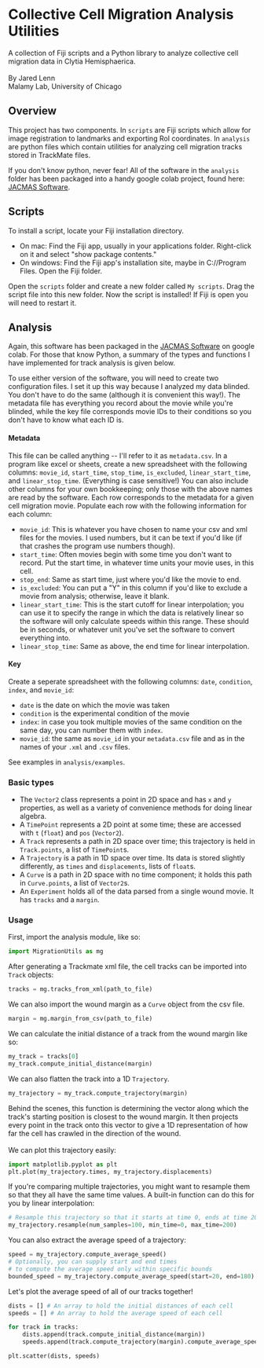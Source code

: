 # Collective Cell Migration Analysis Utilities
A collection of Fiji scripts and a Python library to analyze collective cell migration data in Clytia Hemisphaerica. \
\
By Jared Lenn \
Malamy Lab, University of Chicago

## Overview
This project has two components. In `scripts` are Fiji scripts which allow for image registration to landmarks and exporting RoI coordinates. In `analysis` are python files which contain utilities for analyzing cell migration tracks stored in TrackMate files.

If you don't know python, never fear! All of the software in the `analysis` folder has been packaged into a handy google colab project, found here: [JACMAS Software](https://colab.research.google.com/drive/129qx-whFyeDSjB-4Q8JDnjEofPaYcQJE?usp=sharing).

## Scripts

To install a script, locate your Fiji installation directory. 
- On mac: Find the Fiji app, usually in your applications folder. Right-click on it and select "show package contents." 
- On windows: Find the Fiji app's installation site, maybe in C://Program Files. Open the Fiji folder.
  
Open the `scripts` folder and create a new folder called `My scripts`. Drag the script file into this new folder. Now the script is installed! If Fiji is open you will need to restart it.

## Analysis

Again, this software has been packaged in the [JACMAS Software](https://colab.research.google.com/drive/129qx-whFyeDSjB-4Q8JDnjEofPaYcQJE?usp=sharing) on google colab. For those that know Python, a summary of the types and functions I have implemented for track analysis is given below.

To use either version of the software, you will need to create two configuration files. I set it up this way because I analyzed my data blinded. You don't have to do the same (although it is convenient this way!). The metadata file has everything you record about the movie while you're blinded, while the key file corresponds movie IDs to their conditions so you don't have to know what each ID is.

#### Metadata
This file can be called anything -- I'll refer to it as `metadata.csv`. In a program like excel or sheets, create a new spreadsheet with the following columns: `movie_id`, `start_time`, `stop_time`, `is_excluded`, `linear_start_time`, and `linear_stop_time`. (Everything is case sensitive!) You can also include other columns for your own bookkeeping; only those with the above names are read by the software. Each row corresponds to the metadata for a given cell migration movie. Populate each row with the following information for each column:

- `movie_id`: This is whatever you have chosen to name your csv and xml files for the movies. I used numbers, but it can be text if you'd like (if that crashes the program use numbers though).
- `start_time`: Often movies begin with some time you don't want to record. Put the start time, in whatever time units your movie uses, in this cell.
- `stop_end`: Same as start time, just where you'd like the movie to end.
- `is_excluded`: You can put a "Y" in this column if you'd like to exclude a movie from analysis; otherwise, leave it blank.
- `linear_start_time`: This is the start cutoff for linear interpolation; you can use it to specify the range in which the data is relatively linear so the software will only calculate speeds within this range. These should be in seconds, or whatever unit you've set the software to convert everything into.
- `linear_stop_time`: Same as above, the end time for linear interpolation.

#### Key
Create a seperate spreadsheet with the following columns: `date`, `condition`, `index`, and `movie_id`:
- `date` is the date on which the movie was taken
- `condition` is the experimental condition of the movie
- `index`: in case you took multiple movies of the same condition on the same day, you can number them with `index`.
- `movie_id`: the same as `movie_id` in your `metadata.csv` file and as in the names of your `.xml` and `.csv` files.

See examples in `analysis/examples`.

### Basic types

- The `Vector2` class represents a point in 2D space and has `x` and `y` properties, as well as a variety of convenience methods for doing linear algebra.
- A `TimePoint` represents a 2D point at some time; these are accessed with `t` (`float`) and `pos` (`Vector2`).
- A `Track` represents a path in 2D space over time; this trajectory is held in `Track.points`, a list of `TimePoint`s.
- A `Trajectory` is a path in 1D space over time. Its data is stored slightly differently, as `times` and `displacements`, lists of `float`s.
- A `Curve` is a path in 2D space with no time component; it holds this path in `Curve.points`, a list of `Vector2`s.
- An `Experiment` holds all of the data parsed from a single wound movie. It has `tracks` and a `margin`.

### Usage

First, import the analysis module, like so:
```python
import MigrationUtils as mg
```
After generating a Trackmate xml file, the cell tracks can be imported into `Track` objects:
```python
tracks = mg.tracks_from_xml(path_to_file)
```
We can also import the wound margin as a `Curve` object from the csv file.
```python
margin = mg.margin_from_csv(path_to_file)
```
We can calculate the initial distance of a track from the wound margin like so:
```python
my_track = tracks[0]
my_track.compute_initial_distance(margin)
```
We can also flatten the track into a 1D `Trajectory`.
```python
my_trajectory = my_track.compute_trajectory(margin)
```
Behind the scenes, this function is determining the vector along which the track's starting position is closest to the wound margin. It then projects every point in the track onto this vector to give a 1D representation of how far the cell has crawled in the direction of the wound. \
\
We can plot this trajectory easily: 
```python
import matplotlib.pyplot as plt
plt.plot(my_trajectory.times, my_trajectory.displacements)
```
If you're comparing multiple trajectories, you might want to resample them so that they all have the same time values. A built-in function can do this for you by linear interpolation:
```python
# Resample this trajectory so that it starts at time 0, ends at time 200, and has 100 time steps.
my_trajectory.resample(num_samples=100, min_time=0, max_time=200)
```

You can also extract the average speed of a trajectory:
```python
speed = my_trajectory.compute_average_speed()
# Optionally, you can supply start and end times 
# to compute the average speed only within specific bounds
bounded_speed = my_trajectory.compute_average_speed(start=20, end=180)
```

Let's plot the average speed of all of our tracks together!
```python
dists = [] # An array to hold the initial distances of each cell
speeds = [] # An array to hold the average speed of each cell

for track in tracks:
    dists.append(track.compute_initial_distance(margin))
    speeds.append(track.compute_trajectory(margin).compute_average_speed())

plt.scatter(dists, speeds)
```
